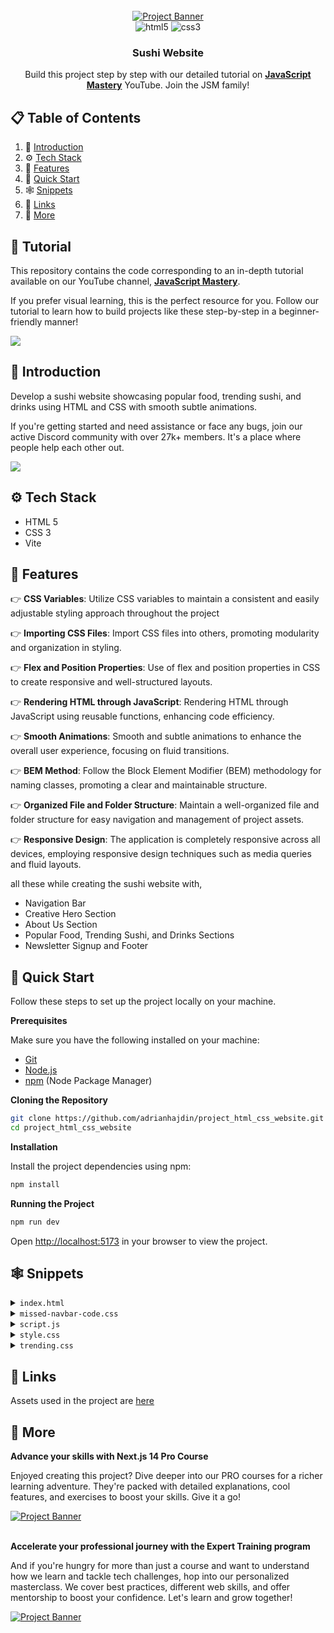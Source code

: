 <div align="center">
  <br />
    <a href="https://youtu.be/QRrPE9aj3wI?feature=shared" target="_blank">
      <img src="https://github.com/adrianhajdin/project_html_css_website/assets/151519281/562e0f27-4b93-41cb-a63d-7c50940fc0ad" alt="Project Banner">
    </a>
  <br />

  <div>
    <img src="https://img.shields.io/badge/-HTML_5-black?style=for-the-badge&logoColor=white&logo=html5&color=E34F26" alt="html5" />
    <img src="https://img.shields.io/badge/-css3-black?style=for-the-badge&logoColor=white&logo=css3&color=1572B6" alt="css3" />
  </div>

  <h3 align="center">Sushi Website</h3>

   <div align="center">
     Build this project step by step with our detailed tutorial on <a href="https://www.youtube.com/@javascriptmastery/videos" target="_blank"><b>JavaScript Mastery</b></a> YouTube. Join the JSM family!
    </div>
</div>

## 📋 <a name="table">Table of Contents</a>

1. 🤖 [Introduction](#introduction)
2. ⚙️ [Tech Stack](#tech-stack)
3. 🔋 [Features](#features)
4. 🤸 [Quick Start](#quick-start)
5. 🕸️ [Snippets](#snippets)
6. 🔗 [Links](#links)
7. 🚀 [More](#more)

## 🚨 Tutorial

This repository contains the code corresponding to an in-depth tutorial available on our YouTube channel, <a href="https://www.youtube.com/@javascriptmastery/videos" target="_blank"><b>JavaScript Mastery</b></a>.

If you prefer visual learning, this is the perfect resource for you. Follow our tutorial to learn how to build projects like these step-by-step in a beginner-friendly manner!

<a href="https://youtu.be/QRrPE9aj3wI?feature=shared" target="_blank"><img src="https://github.com/sujatagunale/EasyRead/assets/151519281/1736fca5-a031-4854-8c09-bc110e3bc16d" /></a>

## <a name="introduction">🤖 Introduction</a>

Develop a sushi website showcasing popular food, trending sushi, and drinks using HTML and CSS with smooth subtle animations.

If you're getting started and need assistance or face any bugs, join our active Discord community with over 27k+ members. It's a place where people help each other out.

<a href="https://discord.com/invite/n6EdbFJ" target="_blank"><img src="https://github.com/sujatagunale/EasyRead/assets/151519281/618f4872-1e10-42da-8213-1d69e486d02e" /></a>

## <a name="tech-stack">⚙️ Tech Stack</a>

- HTML 5
- CSS 3
- Vite

## <a name="features">🔋 Features</a>

👉 **CSS Variables**: Utilize CSS variables to maintain a consistent and easily adjustable styling approach throughout the project

👉 **Importing CSS Files**: Import CSS files into others, promoting modularity and organization in styling.

👉 **Flex and Position Properties**: Use of flex and position properties in CSS to create responsive and well-structured layouts.

👉 **Rendering HTML through JavaScript**: Rendering HTML through JavaScript using reusable functions, enhancing code efficiency.

👉 **Smooth Animations**: Smooth and subtle animations to enhance the overall user experience, focusing on fluid transitions.

👉 **BEM Method**: Follow the Block Element Modifier (BEM) methodology for naming classes, promoting a clear and maintainable structure.

👉 **Organized File and Folder Structure**: Maintain a well-organized file and folder structure for easy navigation and management of project assets.

👉 **Responsive Design**: The application is completely responsive across all devices, employing responsive design techniques such as media queries and fluid layouts.

all these while creating the sushi website with,

- Navigation Bar
- Creative Hero Section
- About Us Section
- Popular Food, Trending Sushi, and Drinks Sections
- Newsletter Signup and Footer

## <a name="quick-start">🤸 Quick Start</a>

Follow these steps to set up the project locally on your machine.

**Prerequisites**

Make sure you have the following installed on your machine:

- [Git](https://git-scm.com/)
- [Node.js](https://nodejs.org/en)
- [npm](https://www.npmjs.com/) (Node Package Manager)

**Cloning the Repository**

```bash
git clone https://github.com/adrianhajdin/project_html_css_website.git
cd project_html_css_website
```

**Installation**

Install the project dependencies using npm:

```bash
npm install
```

**Running the Project**

```bash
npm run dev
```

Open [http://localhost:5173](http://localhost:5173) in your browser to view the project.

## <a name="snippets">🕸️ Snippets</a>

<details>
<summary><code>index.html</code></summary>

```html
<!DOCTYPE html>
<html lang="en">
  <head>
    <meta charset="UTF-8" />
    <link rel="icon" type="image/svg+xml" href="/sushi.png" />
    <meta name="viewport" content="width=device-width, initial-scale=1.0" />
    <link rel="stylesheet" type="text/css" href="css/style.css" />
    <title>Sushiman</title>
  </head>

  <body>
    <!-- START: header -->
    <header>
      <nav class="header__nav">
        <div class="header__logo">
          <!-- This how we use aos. Simply specify the type of animation using data attribute -->
          <h4 data-aos="fade-down">Sushiman</h4>

          <div class="header__logo-overlay"></div>
        </div>

        <ul class="header__menu" data-aos="fade-down">
          <li>
            <a href="#menu">Menu</a>
          </li>
          <li>
            <a href="#food">Food</a>
          </li>
          <li>
            <a href="#services">Services</a>
          </li>
          <li>
            <a href="#about-us">About Us</a>
          </li>
          <li>
            <img src="assets/search.svg" alt="search" />
          </li>
        </ul>

        <!-- Display Menu icon on small devices -->
        <ul class="header__menu-mobile" data-aos="fade-down">
          <li>
            <img src="assets/menu.svg" alt="search" />
          </li>
        </ul>
      </nav>
    </header>
    <!-- END: header -->

    <!-- START: hero -->
    <section class="hero">
      <div class="hero-image">
        <img
          src="assets/sushi-1.png"
          alt="sushi-1"
          data-aos="fade-up"
          data-aos-anchor-placement="top-bottom"
        />
        <h2 data-aos="fade-up">
          日 <br />
          本 <br />
          食
        </h2>

        <div class="hero-image__overlay"></div>
      </div>
      <div class="hero-content">
        <div class="hero-content-info" data-aos="fade-left">
          <h1>Feel the taste of Japanese foods</h1>
          <p>
            Feel the taste of the most popular Japanese foods from anywhere and
            anytime.
          </p>

          <div class="hero-content__buttons">
            <button class="hero-content__order-button">Order Now</button>
            <button class="hero-content__play-button">
              <img src="assets/play-circle.svg" alt="play-circle" />
              How to Order
            </button>
          </div>
        </div>

        <div class="hero-content__testimonial" data-aos="fade-up">
          <div class="hero-content__customer flex-center">
            <h4>24<span>k+</span></h4>
            <p>Happy Customers</p>
          </div>

          <div class="hero-content__review">
            <img src="assets/user.png" alt="user" />
            <p>
              “This is the best Japanese food delivery service that ever
              existed.”
            </p>
          </div>
        </div>
      </div>
    </section>
    <!-- END: hero -->

    <!-- START: about us -->
    <section class="about-us" id="about-us">
      <div class="about-us__image">
        <div class="about-us__image-sushi3">
          <img src="assets/sushi-3.png" alt="sushi-3" data-aos="fade-right" />
        </div>

        <button class="about-us__button">
          Learn More

          <img src="assets/arrow-up-right.svg" alt="arrow_up_right" />
        </button>

        <div class="about-us__image-sushi2">
          <img src="assets/sushi-2.png" alt="sushi-2" data-aos="fade-right" />
        </div>
      </div>

      <div class="about-us__content" data-aos="fade-left">
        <p class="sushi__subtitle">About Us / 私たちに関しては</p>
        <h3 class="sushi__title">
          Our mission is to bring true Japanese flavours to you.
        </h3>
        <p class="sushi__description">
          We will continue to provide the experience of Omotenashi, the Japanese
          mindset of hospitality, with our shopping and dining for our
          customers.
        </p>
      </div>
    </section>
    <!-- END: about us -->

    <!-- START: popular foods -->
    <section class="popular-foods" id="menu">
      <h2 class="popular-foods__title" data-aos="flip-up">
        Popular Food / 人気
      </h2>

      <div
        class="popular-foods__filters sushi__hide-scrollbar"
        data-aos="fade-up"
      >
        <button class="popular-foods__filter-btn active">All</button>
        <button class="popular-foods__filter-btn">
          <img src="assets/sushi-9.png" alt="sushi-9" />
          Sushi
        </button>
        <button class="popular-foods__filter-btn">
          <img src="assets/sushi-8.png" alt="sushi-8" />
          Ramen
        </button>
        <button class="popular-foods__filter-btn">
          <img src="assets/sushi-7.png" alt="sushi-7" />
          Udon
        </button>
        <button class="popular-foods__filter-btn">
          <img src="assets/sushi-6.png" alt="sushi-6" />
          Danggo
        </button>
        <button class="popular-foods__filter-btn">Others</button>
      </div>

      <div class="popular-foods__catalogue" data-aos="fade-up">
        <article class="popular-foods__card">
          <img
            class="popular-foods__card-image"
            src="assets/sushi-12.png"
            alt="sushi-12"
          />
          <h4 class="popular-foods__card-title">Chezu Sushi</h4>

          <div class="popular-foods__card-details flex-between">
            <div class="popular-foods__card-rating">
              <img src="assets/star.svg" alt="star" />
              <p>4.8</p>
            </div>

            <p class="popular-foods__card-price">$21.00</p>
          </div>
        </article>

        <!-- active big white card -->
        <article class="popular-foods__card active-card">
          <img
            class="popular-foods__card-image"
            src="assets/sushi-11.png"
            alt="sushi-11"
          />
          <h4 class="popular-foods__card-title">Originale Sushi</h4>

          <div class="popular-foods__card-details flex-between">
            <div class="popular-foods__card-rating">
              <img src="assets/star.svg" alt="star" />
              <p>4.8</p>
            </div>

            <p class="popular-foods__card-price">$21.00</p>
          </div>
        </article>

        <article class="popular-foods__card">
          <img
            class="popular-foods__card-image"
            src="assets/sushi-10.png"
            alt="sushi-10"
          />
          <h4 class="popular-foods__card-title">Ramen Legendo</h4>

          <div class="popular-foods__card-details flex-between">
            <div class="popular-foods__card-rating">
              <img src="assets/star.svg" alt="star" />
              <p>4.8</p>
            </div>

            <p class="popular-foods__card-price">$21.00</p>
          </div>
        </article>
      </div>

      <button class="popular-foods__button">
        Explore Food
        <img src="assets/arrow-right.svg" alt="arrow-right" />
      </button>
    </section>
    <!-- END: popular foods -->

    <section class="trending" id="food">
      <!-- START: trending sushi -->
      <section class="trending-sushi">
        <div class="trending__content" data-aos="fade-right">
          <p class="sushi__subtitle">What’s Trending / トレンド</p>

          <h3 class="sushi__title">Japanese Sushi</h3>
          <p class="sushi__description">
            Feel the taste of the most delicious Sushi here.
          </p>

          <ul class="trending__list flex-between">
            <li>
              <div class="trending__icon flex-center">
                <img src="assets/check.svg" alt="check" />
              </div>
              <p>Make Sushi</p>
            </li>
            <li>
              <div class="trending__icon flex-center">
                <img src="assets/check.svg" alt="check" />
              </div>
              <p>Nigiri Sushi</p>
            </li>
            <li>
              <div class="trending__icon flex-center">
                <img src="assets/check.svg" alt="check" />
              </div>
              <p>Oshizushi</p>
            </li>
            <li>
              <div class="trending__icon flex-center">
                <img src="assets/check.svg" alt="check" />
              </div>
              <p>Temaki Sushi</p>
            </li>
            <li>
              <div class="trending__icon flex-center">
                <img src="assets/check.svg" alt="check" />
              </div>
              <p>Uramaki Sushi</p>
            </li>
            <li>
              <div class="trending__icon flex-center">
                <img src="assets/check.svg" alt="check" />
              </div>
              <p>Inari Sushi</p>
            </li>
          </ul>
        </div>

        <div class="trending__image flex-center">
          <img src="assets/sushi-5.png" alt="sushi-5" data-aos="fade-left" />

          <div class="trending__arrow trending__arrow-left">
            <img src="assets/arrow-vertical.svg" alt="arrow-vertical" />
          </div>

          <div class="trending__arrow trending__arrow-bottom">
            <img src="assets/arrow-horizontal.svg" alt="arrow-horizontal" />
          </div>
        </div>
      </section>
      <!-- END: trending sushi -->

      <!-- START: discover button -->
      <div class="trending__discover" data-aos="zoom-in">
        <p>Discover</p>
      </div>
      <!-- END: discover button -->

      <!-- START: trending drinks -->
      <section class="trending-drink">
        <div class="trending__image flex-center">
          <img src="assets/sushi-4.png" alt="sushi-4" data-aos="fade-right" />

          <div class="trending__arrow trending__arrow-top">
            <img src="assets/arrow-horizontal.svg" alt="arrow-horizontal" />
          </div>

          <div class="trending__arrow trending__arrow-right">
            <img src="assets/arrow-vertical.svg" alt="arrow-vertical" />
          </div>
        </div>

        <div class="trending__content" data-aos="fade-left">
          <p class="sushi__subtitle">What’s Trending / トレンド</p>

          <h3 class="sushi__title">Japanese Drinks</h3>
          <p class="sushi__description">
            Feel the taste of most delicious Japanese drinks here.
          </p>

          <ul class="trending__list flex-between">
            <li>
              <div class="trending__icon flex-center">
                <img src="assets/check.svg" alt="check" />
              </div>
              <p>Oruncha</p>
            </li>
            <li>
              <div class="trending__icon flex-center">
                <img src="assets/check.svg" alt="check" />
              </div>
              <p>Ofukucha</p>
            </li>
            <li>
              <div class="trending__icon flex-center">
                <img src="assets/check.svg" alt="check" />
              </div>
              <p>Sakura Tea</p>
            </li>
            <li>
              <div class="trending__icon flex-center">
                <img src="assets/check.svg" alt="check" />
              </div>
              <p>Kombu-cha</p>
            </li>
            <li>
              <div class="trending__icon flex-center">
                <img src="assets/check.svg" alt="check" />
              </div>
              <p>Aojiru</p>
            </li>
            <li>
              <div class="trending__icon flex-center">
                <img src="assets/check.svg" alt="check" />
              </div>
              <p>Mugicha</p>
            </li>
          </ul>
        </div>
      </section>
      <!-- END: trending drinks -->
    </section>

    <!-- START: subscribe -->
    <section class="subscription flex-center" id="services">
      <h2 data-aos="flip-down">
        Get offers straight <br />
        to your inbox
      </h2>
      <p data-aos="fade-up">Sign up for the Sushiman newsletter</p>

      <div class="subscription__form" data-aos="fade-up">
        <input type="text" placeholder="Enter email address" />
        <button>Get Started</button>
      </div>
    </section>
    <!-- END: subscribe -->

    <!-- START: footer -->
    <footer class="footer flex-between">
      <h3 class="footer__logo"><span>Sushi</span>man</h3>

      <ul class="footer__nav">
        <li>
          <a href="#menu">Menu</a>
        </li>
        <li>
          <a href="#food">Food</a>
        </li>
        <li>
          <a href="#services">Services</a>
        </li>
        <li>
          <a href="#about-us">About us</a>
        </li>
      </ul>

      <ul class="footer__social">
        <li class="flex-center">
          <img src="assets/facebook.svg" alt="facebook" />
        </li>
        <li class="flex-center">
          <img src="assets/twitter.svg" alt="twitter" />
        </li>
        <li class="flex-center">
          <img src="assets/instagram.svg" alt="instagram" />
        </li>
      </ul>
    </footer>
    <!-- END: footer -->

    <!-- Type module is necessary in order to use ECMAScript module (import/export) -->
    <script src="js/script.js" type="module"></script>
  </body>
</html>
```

</details>

<details>
<summary><code>missed-navbar-code.css</code></summary>

```css
.header__menu,
.header__menu-mobile {
  padding: 20px;

  flex: 1.235;
  display: flex;
  justify-content: flex-end;
  align-items: center;
  gap: 64px;

  list-style: none;
}

.header__menu li {
  font-weight: 500;
  font-size: 16px;
  line-height: 20px;
  text-transform: uppercase;
  font-family: var(--plus-jakarta-sans);
  color: var(--secondary-color);
  cursor: pointer;
}

.header__menu li img {
  width: 24px;
  height: 24px;
  object-fit: contain;
}

.header__menu-mobile {
  display: none;
  gap: 20px;

  position: relative;
}
```

</details>

<details>
<summary><code>script.js</code></summary>

```javascript
import AOS from "aos";
import "aos/dist/aos.css";

// init AOS animation
AOS.init({
  duration: 1000,
  offset: 100,
});

// the additional code you saw in the video will not be needed :)
```

</details>

<details>
<summary><code>style.css</code></summary>

```css
@import url("https://fonts.googleapis.com/css2?family=Playfair+Display:wght@400;500;600;700;800;900&display=swap");
@import url("https://fonts.googleapis.com/css2?family=Plus+Jakarta+Sans:wght@200;300;400;500;600;700;800&display=swap");

/* other css file imports */
@import url("sections/header.css");
@import url("sections/hero.css");
@import url("sections/about.css");
@import url("sections/popular.css");
@import url("sections/trending.css");
@import url("sections/subscribe.css");
@import url("sections/footer.css");

/* CSS variables for reusablity across all files (including above imported) */
:root {
  --playfair-display: "Playfair Display", serif;
  --plus-jakarta-sans: "Plus Jakarta Sans", sans-serif;

  --primary-color: #b1454a;
  --secondary-color: #121212;

  --black-200: #020202;
  --black-300: #333333;
  --black-400: #1f1e31;
  --black-500: #555555;
  --gray-100: #888888;

  --color-white: #fff;
  --color-creamson: #fff0de;
}

* {
  margin: 0;
  padding: 0;
  box-sizing: border-box;
  scroll-behavior: smooth;
}

body {
  max-width: 1280px;
  margin: 0 auto;
  background-color: var(--color-creamson);
}

a {
  text-decoration: none;
  color: inherit;
}

.flex-center {
  display: flex;
  justify-content: center;
  align-items: center;
}

.flex-between {
  display: flex;
  justify-content: space-between;
  align-items: center;
}

.sushi__subtitle {
  font-size: 18px;
  font-weight: 400;
  font-family: var(--plus-jakarta-sans);

  color: var(--primary-color);
  opacity: 0.8;

  letter-spacing: -0.01em;
}

.sushi__title {
  font-size: 64px;
  font-weight: 600;
  font-family: var(--playfair-display);

  color: var(--secondary-color);

  margin-top: 16px;
}

.sushi__description {
  font-size: 18px;
  font-weight: 400;
  font-family: var(--plus-jakarta-sans);

  line-height: 36px;
  letter-spacing: -0.01em;

  color: var(--secondary-color);
  opacity: 0.8;

  margin: 32px 0px;
}

/* Hide scrollbar for Chrome, Safari and Opera */
.sushi__hide-scrollbar::-webkit-scrollbar {
  display: none;
}

/* Hide scrollbar for IE, Edge and Firefox */
.sushi__hide-scrollbar {
  -ms-overflow-style: none; /* IE and Edge */
  scrollbar-width: none; /* Firefox */
}

/* START: about us media queries */
@media screen and (max-width: 1024px) {
  .about-us {
    flex-direction: column;
  }

  .about-us__image {
    flex-direction: row;
  }

  .about-us__image-sushi3 {
    border-bottom: none;
    border-right: 8px solid var(--color-creamson);
  }

  .about-us__button {
    display: none;
  }
}

@media screen and (max-width: 750px) {
  .about-us__image {
    flex-direction: column;
  }

  .about-us__image-sushi3 {
    border-bottom: 8px solid var(--color-creamson);
    border-right: none;
  }

  .about-us__button {
    display: block;
    top: 47%;
  }
}

@media screen and (max-width: 550px) {
  .about-us__image-sushi2 img,
  .about-us__image-sushi3 img {
    width: 50%;
    height: 160px;

    object-fit: contain;
  }

  .about-us__image div {
    padding: 32px;
  }

  .about-us__button {
    top: 44%;
  }

  .about-us__content {
    padding: 32px;
  }
}
/* END: about us media queries */

/* START: header media querie */
@media screen and (max-width: 900px) {
  .header__nav {
    background: var(--primary-color);
  }

  .header__menu {
    display: none;
  }

  .header__menu-mobile {
    display: flex;
  }
}

@media screen and (max-width: 550px) {
  .header__logo {
    padding-left: 0;
  }
}
/* END: header media queries */

/* START: hero media queries */
@media screen and (max-width: 1060px) {
  .hero {
    flex-direction: column;
  }

  .hero-image img {
    width: 100%;

    transform: matrix(1, 0.05, 0, 1.25, 0, 0) !important;
  }
}

@media screen and (max-width: 750px) {
  .hero-image h2 {
    font-size: 70px;
    line-height: 90px;
  }
}

@media screen and (max-width: 550px) {
  .hero-image h2 {
    font-size: 40px;
    line-height: 60px;
  }

  .hero-content-info {
    padding: 32px;
  }

  .hero-content-info h1 {
    font-size: 60px;
  }

  .hero-content-info p {
    margin: 32px 0;
  }

  .hero-content__buttons {
    margin: 41px 0;
  }

  .hero-content__testimonial {
    padding: 32px;
  }
}
/* END: hero media queries */

/* START: popular media queries */
@media screen and (max-width: 550px) {
  .popular-foods {
    padding: 64px 32px;
  }

  .popular-foods__card,
  .popular-foods__card.active-card {
    min-width: 100%;
  }
}
/* END: popular media queries */

/* START: subscribe media queries */
@media screen and (max-width: 550px) {
  .subscription {
    padding: 64px 32px;
  }

  .subscription h2 {
    font-size: 68px;
    line-height: 100px;
  }

  .subscription__form {
    flex-direction: column;
    gap: 20px;

    min-width: 100%;
    border-radius: 20px;
    padding: 0;

    border: none;
  }

  .subscription__form input {
    min-height: 50px;

    border: 1px solid rgba(255, 255, 255, 0.5);
    padding: 10px 20px;
    border-radius: 30px;
  }

  .subscription__form button {
    min-width: 100%;
  }
}
/* END: subscribe media queries */

/* START: trending media queries */
@media screen and (max-width: 1024px) {
  .trending-sushi {
    flex-direction: column;
  }

  .trending-drink {
    flex-direction: column-reverse;
  }

  .trending__image {
    width: 100%;
    background-size: cover;
  }

  .trending__discover {
    display: none;
  }

  .trending__arrow {
    display: none;
  }
}

@media screen and (max-width: 550px) {
  .trending__image img {
    width: 70%;
    height: 70%;
  }

  .trending__content {
    padding: 32px;
  }
}
/* END: trending media queries */
```

</details>

<details>
<summary><code>trending.css</code></summary>

```css
.trending {
  position: relative;

  display: flex;
  flex-direction: column;
  overflow: hidden;
}

.trending__discover {
  position: absolute;
  top: 44%;
  left: 44%;
  z-index: 1;

  width: 160px;
  height: 160px;

  border-radius: 100%;
  background-color: var(--secondary-color);
  cursor: pointer;

  display: flex;
  justify-content: center;
  align-items: center;
}

.trending__discover p {
  font-size: 18px;
  font-weight: 500;
  font-family: var(--plus-jakarta-sans);

  text-transform: uppercase;
  color: #fff;
}

.trending-sushi,
.trending-drink {
  width: 100%;
  min-height: 640px;

  display: flex;
  flex-direction: row;
}

.trending__content {
  flex: 1;
  display: flex;
  justify-content: center;
  flex-direction: column;

  padding: 32px 64px;
}

.trending__list {
  list-style: none;

  flex-wrap: wrap;
  gap: 20px;
}

.trending__list li {
  flex: 1;
  display: flex;
  align-items: center;
  flex-direction: row;
  gap: 12px;

  min-width: 210px;
}

.trending__icon {
  width: 24px;
  height: 24px;

  border-radius: 100%;
  background-color: var(--primary-color);
}

.trending__icon img {
  width: 50%;
  height: 50%;
  object-fit: contain;
}

.trending__list p {
  flex: 1;
  font-size: 16px;
  font-weight: 500;
  font-family: var(--plus-jakarta-sans);

  color: var(--secondary-color);
}

.trending__image {
  flex: 1;

  position: relative;
  padding: 32px 64px;

  background-color: var(--color-white);
  background-repeat: no-repeat;
  background-size: contain;
  background-position: center;
}

.trending-sushi .trending__image {
  background-image: url("../../assets/japanese_sushi.png");
}

.trending-drink .trending__image {
  background-image: url("../../assets/japanese_drinks.png");
}

.trending__image img {
  width: 254px;
  height: 260px;
  object-fit: contain;
}

/* Arrows */
.trending__arrow {
  position: absolute;
  z-index: 1;
}

.trending__arrow img {
  object-fit: contain;
}

.trending__arrow-left {
  left: -2.5px;
  top: 12%;
}

.trending__arrow-left img,
.trending__arrow-top img {
  width: auto;
  height: 100%;
}

.trending__arrow-top {
  top: -10.5px;
  left: 12%;
}

.trending__arrow-bottom {
  bottom: -6.5px;
  right: 12%;
}

.trending__arrow-bottom img,
.trending__arrow-right img {
  width: 100%;
  height: auto;
}

.trending__arrow-right {
  right: -2.5px;
  bottom: 12%;
}
```

</details>

## <a name="links">🔗 Links</a>

Assets used in the project are [here](https://drive.google.com/file/d/1feqXd1mPKjdQDjd3l4hV_JcX-l1mJRor/view)

## <a name="more">🚀 More</a>

**Advance your skills with Next.js 14 Pro Course**

Enjoyed creating this project? Dive deeper into our PRO courses for a richer learning adventure. They're packed with detailed explanations, cool features, and exercises to boost your skills. Give it a go!

<a href="https://jsmastery.pro/next14" target="_blank">
<img src="https://github.com/sujatagunale/EasyRead/assets/151519281/557837ce-f612-4530-ab24-189e75133c71" alt="Project Banner">
</a>

<br />
<br />

**Accelerate your professional journey with the Expert Training program**

And if you're hungry for more than just a course and want to understand how we learn and tackle tech challenges, hop into our personalized masterclass. We cover best practices, different web skills, and offer mentorship to boost your confidence. Let's learn and grow together!

<a href="https://www.jsmastery.pro/masterclass" target="_blank">
<img src="https://github.com/sujatagunale/EasyRead/assets/151519281/fed352ad-f27b-400d-9b8f-c7fe628acb84" alt="Project Banner">
</a>

#
